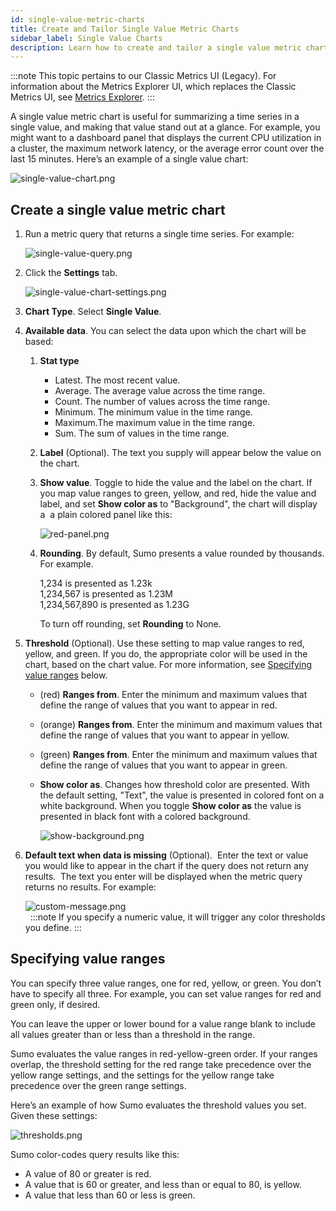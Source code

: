```yaml
---
id: single-value-metric-charts
title: Create and Tailor Single Value Metric Charts
sidebar_label: Single Value Charts
description: Learn how to create and tailor a single value metric chart.
---
```


:::note
This topic pertains to our Classic Metrics UI (Legacy). For information about the Metrics Explorer UI, which replaces the Classic Metrics UI, see [Metrics Explorer](../metrics-queries/metrics-explorer.md).
:::

A single value metric chart is useful for summarizing a time series in a single value, and making that value stand out at a glance. For example, you might want to a dashboard panel that displays the current CPU utilization in a cluster, the maximum network latency, or the average error count over the last 15 minutes. Here’s an example of a single value chart: 

![single-value-chart.png](/img/metrics/single-value-chart.png)

## Create a single value metric chart

1. Run a metric query that returns a single time series. For example:  

    ![single-value-query.png](/img/metrics/single-value-query.png)

1. Click the **Settings** tab.   

    ![single-value-chart-settings.png](/img/metrics/single-value-chart-settings-2.png)

1. **Chart Type**. Select **Single Value**.
1. **Available data**. You can select the data upon which the chart
    will be based:
    1. **Stat type**
        * Latest. The most recent value. 
        * Average. The average value across the time range.  
        * Count. The number of values across the time range.
        * Minimum. The minimum value in the time range.
        * Maximum.The maximum value in the time range. 
        * Sum. The sum of values in the time range.
    1. **Label** (Optional). The text you supply will appear below the value on the chart.
    1. **Show value**. Toggle to hide the value and the label on the chart. If you map value ranges to green, yellow, and red, hide the value and label, and set **Show color as** to "Background", the chart will display a  a plain colored panel like this:  

        ![red-panel.png](/img/metrics/red-panel.png)

    1. **Rounding**. By default, Sumo presents a value rounded by thousands. For example.   

        1,234 is presented as 1.23k  
        1,234,567 is presented as 1.23M  
        1,234,567,890 is presented as 1.23G  

        To turn off rounding, set **Rounding** to None.
1. **Threshold** (Optional). Use these setting to map value ranges to red, yellow, and green. If you do, the appropriate color will be used in the chart, based on the chart value. For more information, see [Specifying value ranges](#specifying-value-ranges) below.
    * (red) **Ranges from**. Enter the minimum and maximum values that define the range of values that you want to appear in red.
    * (orange) **Ranges from**. Enter the minimum and maximum values that define the range of values that you want to appear in yellow.
    * (green) **Ranges from**. Enter the minimum and maximum values that define the range of values that you want to appear in green.
    *  **Show color as**. Changes how threshold color are presented. With the default setting, "Text", the value is presented in colored font on a white background. When you toggle **Show color as** the value is presented in black font with a colored background.   

        ![show-background.png](/img/metrics/show-background.png)

1. **Default text when data is missing** (Optional).  Enter the text or value you would like to appear in the chart if the query does not return any results.  The text you enter will be displayed when the metric query returns no results. For example:  

    ![custom-message.png](/img/metrics/custom-message.png)  
     
:::note
If you specify a numeric value, it will trigger any color thresholds you define.
:::

## Specifying value ranges

You can specify three value ranges, one for red, yellow, or green. You don’t have to specify all three. For example, you can set value ranges for red and green only, if desired. 

You can leave the upper or lower bound for a value range blank to include all values greater than or less than a threshold in the range. 

Sumo evaluates the value ranges in red-yellow-green order. If your ranges overlap, the threshold setting for the red range take precedence over the yellow range settings, and the settings for the yellow range take precedence over the green range settings.  

Here’s an example of how Sumo evaluates the threshold values you set. Given these settings:  

![thresholds.png](/img/metrics/thresholds.png)

Sumo color-codes query results like this:

* A value of 80 or greater is red.
* A value that is 60 or greater, and less than or equal to 80, is yellow.
* A value that less than 60 or less is green.
